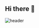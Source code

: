 ## Hi there 👋

![header](https://capsule-render.vercel.app/api?type=Transparent&color=auto&height=300&section=header&text=capsule%20render&fontSize=90)
